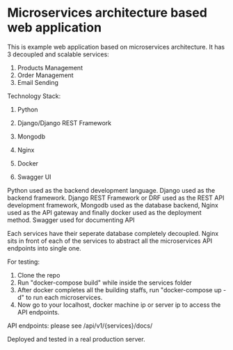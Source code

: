 
# Microservices architecture based web application

This is example web application based on microservices architecture. It has 3 decoupled and scalable services:

01. Products Management
02. Order Management
03. Email Sending

Technology Stack:
01. Python 
02. Django/Django REST Framework
03. Mongodb

04. Nginx
05. Docker
06. Swagger UI

Python used as the backend development language. Django used as the backend framework. Django REST Framework or DRF used as the REST API development framework, Mongodb used as the database backend, Nginx used as the API gateway and finally docker used as the deployment method. Swagger used for documenting API

Each services have their seperate database completely decoupled. Nginx sits in front of each of the services to abstract all the microservices API endpoints into single one.

For testing:
01. Clone the repo
02. Run "docker-compose build" while inside the services folder
03. After docker completes all the building staffs, run "docker-compose up -d" to run each microservices.
04. Now go to your localhost, docker machine ip or server ip to access the API endpoints.

API endpoints: please see /api/v1/{services}/docs/ 

Deployed and tested in a real production server.
